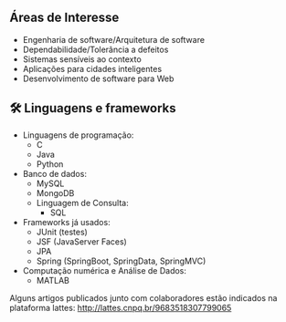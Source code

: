

## Áreas de Interesse
- Engenharia de software/Arquitetura de software
- Dependabilidade/Tolerância a defeitos
- Sistemas sensíveis ao contexto
- Aplicações para cidades inteligentes
- Desenvolvimento de software para Web

 ## 🛠️ Linguagens e frameworks 
- Linguagens de programação:
  - C
  - Java
  - Python
- Banco de dados:
    - MySQL
    - MongoDB
    - Linguagem de Consulta:
       - SQL    
- Frameworks já usados:
  - JUnit (testes)
  - JSF (JavaServer Faces)
  - JPA
  - Spring (SpringBoot, SpringData, SpringMVC)
- Computação numérica e Análise de Dados:
  -   MATLAB
 
 Alguns artigos publicados junto com colaboradores estão indicados na plataforma lattes: http://lattes.cnpq.br/9683518307799065



